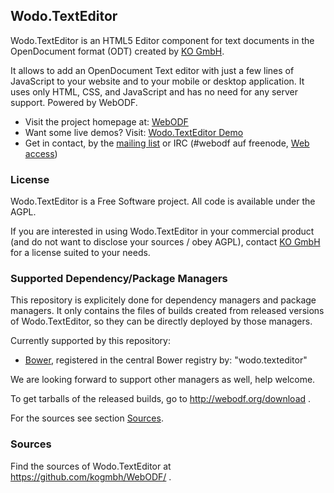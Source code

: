 ## Wodo.TextEditor

Wodo.TextEditor is an HTML5 Editor component for text documents in the OpenDocument format (ODT) created by [KO GmbH](http://kogmbh.com).

It allows to add an OpenDocument Text editor with just a few lines of JavaScript to your website and to your mobile or desktop application.
It uses only HTML, CSS, and JavaScript and has no need for any server support. Powered by WebODF.

* Visit the project homepage at: [WebODF](http://webodf.org)
* Want some live demos? Visit: [Wodo.TextEditor Demo](http://webodf.org/demo/)
* Get in contact, by the [mailing list](https://lists.opendocsociety.org/mailman/listinfo/webodf) or IRC (#webodf auf freenode, [Web access](http://webchat.freenode.net/?nick=wodotexteditorcurious_ghr&channels=webodf))

### License

Wodo.TextEditor is a Free Software project. All code is available under the AGPL.

If you are interested in using Wodo.TextEditor in your commercial product
(and do not want to disclose your sources / obey AGPL),
contact [KO GmbH](http://kogmbh.com) for a license suited to your needs.


### Supported Dependency/Package Managers

This repository is explicitely done for dependency managers and package managers.
It only contains the files of builds created from released versions of Wodo.TextEditor, so
they can be directly deployed by those managers.

Currently supported by this repository:
* [Bower](http://bower.io/), registered in the central Bower registry by: "wodo.texteditor"

We are looking forward to support other managers as well, help welcome.

To get tarballs of the released builds, go to http://webodf.org/download .

For the sources see section [Sources](#Sources).


### Sources

Find the sources of Wodo.TextEditor at https://github.com/kogmbh/WebODF/ .
